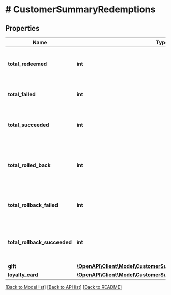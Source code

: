 # # CustomerSummaryRedemptions

## Properties

Name | Type | Description | Notes
------------ | ------------- | ------------- | -------------
**total_redeemed** | **int** | Total number of redemptions made by the customer. | [optional]
**total_failed** | **int** | Total number of redemptions that failed. | [optional]
**total_succeeded** | **int** | Total number of redemptions that succeeded. | [optional]
**total_rolled_back** | **int** | Total number of redemptions that were rolled back for the customer. | [optional]
**total_rollback_failed** | **int** | Total number of redemption rollbacks that failed. | [optional]
**total_rollback_succeeded** | **int** | Total number of redemption rollbacks that succeeded. | [optional]
**gift** | [**\OpenAPI\Client\Model\CustomerSummaryRedemptionsGift**](CustomerSummaryRedemptionsGift.md) |  | [optional]
**loyalty_card** | [**\OpenAPI\Client\Model\CustomerSummaryRedemptionsLoyaltyCard**](CustomerSummaryRedemptionsLoyaltyCard.md) |  | [optional]

[[Back to Model list]](../../README.md#models) [[Back to API list]](../../README.md#endpoints) [[Back to README]](../../README.md)
